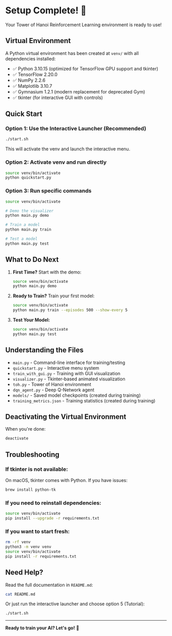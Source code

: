 # Setup Complete! 🎉

Your Tower of Hanoi Reinforcement Learning environment is ready to use!

## Virtual Environment

A Python virtual environment has been created at `venv/` with all dependencies installed:
- ✅ Python 3.10.15 (optimized for TensorFlow GPU support and tkinter)
- ✅ TensorFlow 2.20.0
- ✅ NumPy 2.2.6
- ✅ Matplotlib 3.10.7
- ✅ Gymnasium 1.2.1 (modern replacement for deprecated Gym)
- ✅ tkinter (for interactive GUI with controls)

## Quick Start

### Option 1: Use the Interactive Launcher (Recommended)
```bash
./start.sh
```
This will activate the venv and launch the interactive menu.

### Option 2: Activate venv and run directly
```bash
source venv/bin/activate
python quickstart.py
```

### Option 3: Run specific commands
```bash
source venv/bin/activate

# Demo the visualizer
python main.py demo

# Train a model
python main.py train

# Test a model
python main.py test
```

## What to Do Next

1. **First Time?** Start with the demo:
   ```bash
   source venv/bin/activate
   python main.py demo
   ```

2. **Ready to Train?** Train your first model:
   ```bash
   source venv/bin/activate
   python main.py train --episodes 500 --show-every 5
   ```

3. **Test Your Model:**
   ```bash
   source venv/bin/activate
   python main.py test
   ```

## Understanding the Files

- `main.py` - Command-line interface for training/testing
- `quickstart.py` - Interactive menu system
- `train_with_gui.py` - Training with GUI visualization
- `visualizer.py` - Tkinter-based animated visualization
- `toh.py` - Tower of Hanoi environment
- `dqn_agent.py` - Deep Q-Network agent
- `models/` - Saved model checkpoints (created during training)
- `training_metrics.json` - Training statistics (created during training)

## Deactivating the Virtual Environment

When you're done:
```bash
deactivate
```

## Troubleshooting

### If tkinter is not available:
On macOS, tkinter comes with Python. If you have issues:
```bash
brew install python-tk
```

### If you need to reinstall dependencies:
```bash
source venv/bin/activate
pip install --upgrade -r requirements.txt
```

### If you want to start fresh:
```bash
rm -rf venv
python3 -m venv venv
source venv/bin/activate
pip install -r requirements.txt
```

## Need Help?

Read the full documentation in `README.md`:
```bash
cat README.md
```

Or just run the interactive launcher and choose option 5 (Tutorial):
```bash
./start.sh
```

---

**Ready to train your AI? Let's go!** 🚀
